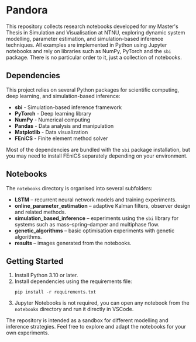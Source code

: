 # Pandora

This repository collects research notebooks developed for my Master's Thesis in Simulation and Visualisation at NTNU, exploring dynamic system modelling, parameter estimation, and simulation-based inference techniques. All examples are implemented in Python using Jupyter notebooks and rely on libraries such as NumPy, PyTorch and the `sbi` package. There is no particular order to it, just a collection of notebooks.

## Dependencies

This project relies on several Python packages for scientific computing, deep learning, and simulation-based inference:

- **sbi** - Simulation-based inference framework
- **PyTorch** - Deep learning library
- **NumPy** - Numerical computing
- **Pandas** - Data analysis and manipulation
- **Matplotlib** - Data visualization
- **FEniCS** - Finite element method solver

Most of the dependencies are bundled with the `sbi` package installation, but you may need to install FEniCS separately depending on your environment.

## Notebooks

The `notebooks` directory is organised into several subfolders:

- **LSTM** – recurrent neural network models and training experiments.
- **online_parameter_estimation** – adaptive Kalman filters, observer design and related methods.
- **simulation_based_inference** – experiments using the `sbi` library for systems such as mass–spring–damper and multiphase flow.
- **genetic_algorithms** – basic optimisation experiments with genetic algorithms.
- **results** – images generated from the notebooks.

## Getting Started

1. Install Python 3.10 or later.
2. Install dependencies using the requirements file:
   ```
   pip install -r requirements.txt
   ```
3. Jupyter Notebooks is not required, you can open any notebook from the `notebooks` directory and run it directly in VSCode.

The repository is intended as a sandbox for different modelling and inference strategies. Feel free to explore and adapt the notebooks for your own experiments.
